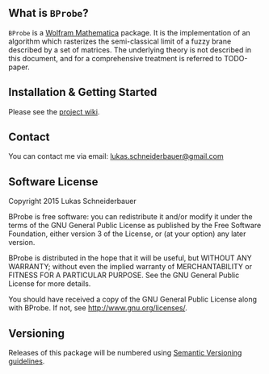 ## What is `BProbe`?

`BProbe` is a [Wolfram Mathematica](https://www.wolfram.com/mathematica/) package. It is the implementation of an algorithm which rasterizes the semi-classical limit of a fuzzy brane described by a set of matrices. The underlying theory is not described in this document, and for a comprehensive treatment is referred to TODO-paper.



## Installation & Getting Started

Please see the [project wiki](https://github.com/vootey/BProbe/wiki).



## Contact

You can contact me via email: lukas.schneiderbauer@gmail.com



## Software License

Copyright 2015 Lukas Schneiderbauer


BProbe is free software: you can redistribute it and/or modify
it under the terms of the GNU General Public License as published by
the Free Software Foundation, either version 3 of the License, or
(at your option) any later version.

BProbe is distributed in the hope that it will be useful,
but WITHOUT ANY WARRANTY; without even the implied warranty of
MERCHANTABILITY or FITNESS FOR A PARTICULAR PURPOSE.  See the
GNU General Public License for more details.

You should have received a copy of the GNU General Public License
along with BProbe.  If not, see <http://www.gnu.org/licenses/>.



## Versioning

Releases of this package will be numbered using [Semantic Versioning guidelines](http://semver.org/).
